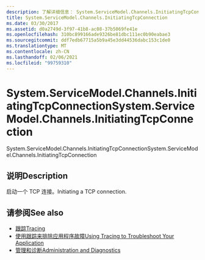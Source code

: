```yaml
---
description: 了解详细信息： System.ServiceModel.Channels.InitiatingTcpConnection
title: System.ServiceModel.Channels.InitiatingTcpConnection
ms.date: 03/30/2017
ms.assetid: d0a2749d-3f97-41b8-ac08-37b5069fe41e
ms.openlocfilehash: 310bc899166ade9326be81dbc111ec0b90eabae3
ms.sourcegitcommit: ddf7edb67715a5b9a45e3dd44536dabc153c1de0
ms.translationtype: MT
ms.contentlocale: zh-CN
ms.lasthandoff: 02/06/2021
ms.locfileid: "99759310"
---
```

# <a name="systemservicemodelchannelsinitiatingtcpconnection"></a><span data-ttu-id="09348-103">System.ServiceModel.Channels.InitiatingTcpConnection</span><span class="sxs-lookup"><span data-stu-id="09348-103">System.ServiceModel.Channels.InitiatingTcpConnection</span></span>

<span data-ttu-id="09348-104">System.ServiceModel.Channels.InitiatingTcpConnection</span><span class="sxs-lookup"><span data-stu-id="09348-104">System.ServiceModel.Channels.InitiatingTcpConnection</span></span>  
  
## <a name="description"></a><span data-ttu-id="09348-105">说明</span><span class="sxs-lookup"><span data-stu-id="09348-105">Description</span></span>  

 <span data-ttu-id="09348-106">启动一个 TCP 连接。</span><span class="sxs-lookup"><span data-stu-id="09348-106">Initiating a TCP connection.</span></span>  
  
## <a name="see-also"></a><span data-ttu-id="09348-107">请参阅</span><span class="sxs-lookup"><span data-stu-id="09348-107">See also</span></span>

- [<span data-ttu-id="09348-108">跟踪</span><span class="sxs-lookup"><span data-stu-id="09348-108">Tracing</span></span>](index.md)
- [<span data-ttu-id="09348-109">使用跟踪来排除应用程序故障</span><span class="sxs-lookup"><span data-stu-id="09348-109">Using Tracing to Troubleshoot Your Application</span></span>](using-tracing-to-troubleshoot-your-application.md)
- [<span data-ttu-id="09348-110">管理和诊断</span><span class="sxs-lookup"><span data-stu-id="09348-110">Administration and Diagnostics</span></span>](../index.md)
